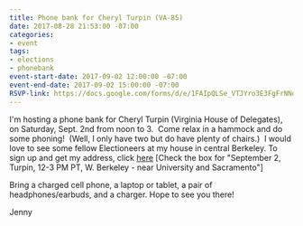 ```yaml
---
title: Phone bank for Cheryl Turpin (VA-85)
date: 2017-08-28 21:53:00 -07:00
categories:
- event
tags:
- elections
- phonebank
event-start-date: 2017-09-02 12:00:00 -07:00
event-end-date: 2017-09-02 15:00:00 -07:00
RSVP-link: https://docs.google.com/forms/d/e/1FAIpQLSe_VTJYro3E3FgFrNNoKnc6AypEqo14Hjw14krn-L7aJwW6vA/viewform
---
```


I'm hosting a phone bank for Cheryl Turpin (Virginia House of Delegates), on Saturday, Sept. 2nd from noon to 3.  Come relax in a hammock and do some phoning!  (Well, I only have two but do have plenty of chairs.)  I would love to see some fellow Electioneers at my house in central Berkeley. To sign up and get my address, click [here](https://docs.google.com/forms/d/e/1FAIpQLSe_VTJYro3E3FgFrNNoKnc6AypEqo14Hjw14krn-L7aJwW6vA/viewform) [Check the box for "September 2, Turpin, 12-3 PM PT, W. Berkeley - near University and Sacramento"]

Bring a charged cell phone, a laptop or tablet, a pair of headphones/earbuds, and a charger. Hope to see you there!

Jenny